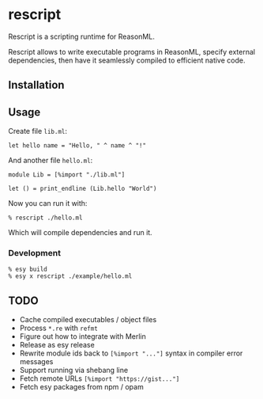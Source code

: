 # rescript

Rescript is a scripting runtime for ReasonML.

Rescript allows to write executable programs in ReasonML, specify external
dependencies, then have it seamlessly compiled to efficient native code.

## Installation


## Usage

Create file `lib.ml`:

```
let hello name = "Hello, " ^ name ^ "!"
```

And another file `hello.ml`:

```
module Lib = [%import "./lib.ml"]

let () = print_endline (Lib.hello "World")
```

Now you can run it with:

```
% rescript ./hello.ml
```

Which will compile dependencies and run it.

### Development

```
% esy build
% esy x rescript ./example/hello.ml
```

## TODO

- Cache compiled executables / object files
- Process `*.re` with `refmt`
- Figure out how to integrate with Merlin
- Release as esy release
- Rewrite module ids back to `[%import "..."]` syntax in compiler error messages
- Support running via shebang line
- Fetch remote URLs `[%import "https://gist..."]`
- Fetch esy packages from npm / opam
